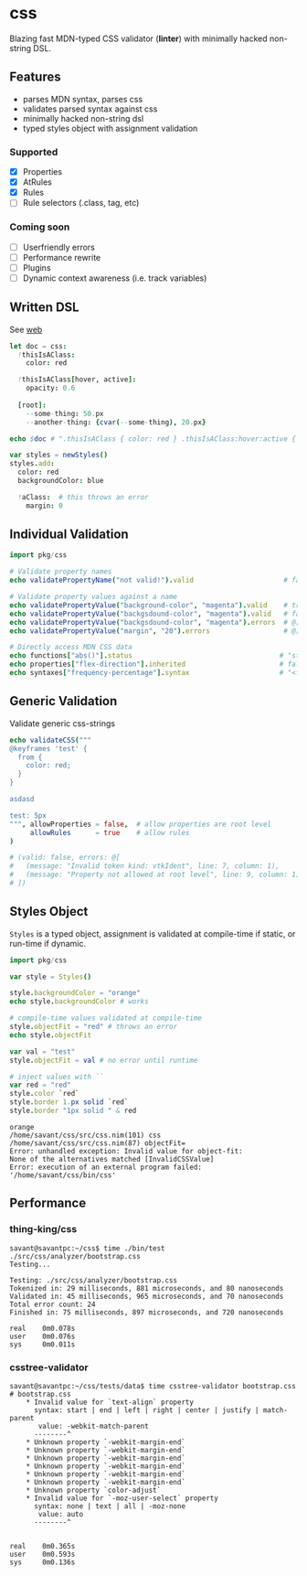 # css
Blazing fast MDN-typed CSS validator (**linter**) with minimally hacked non-string DSL.


## Features
- parses MDN syntax, parses css
- validates parsed syntax against css
- minimally hacked non-string dsl
- typed styles object with assignment validation


### Supported
- [X] Properties
- [X] AtRules
- [X] Rules
- [ ] Rule selectors (.class, tag, etc)

### Coming soon
- [ ] Userfriendly errors
- [ ] Performance rewrite
- [ ] Plugins
- [ ] Dynamic context awareness  (i.e. track variables)

## Written DSL
See [web](https://github.com/thing-king/web)
```nim
let doc = css:
  !thisIsAClass:
    color: red

  !thisIsAClass[hover, active]:
    opacity: 0.6
  
  [root]:
    --some-thing: 50.px
    --another-thing: {cvar(--some-thing), 20.px}

echo $doc # ".thisIsAClass { color: red } .thisIsAClass:hover:active { opacity: 0.6 } :root { --some-thing: 50px; --another-thing: var(--some-thing), 20px }"
```
```nim
var styles = newStyles()
styles.add:
  color: red
  backgroundColor: blue

  !aClass:  # this throws an error
    margin: 0
```

## Individual Validation
```nim
import pkg/css

# Validate property names
echo validatePropertyName("not valid!").valid                      # false

# Validate property values against a name
echo validatePropertyValue("background-color", "magenta").valid    # true
echo validatePropertyValue("backgsdound-color", "magenta").valid   # false
echo validatePropertyValue("backgsdound-color", "magenta").errors  # @[ "backgsdound-color is not a valid property name" ]
echo validatePropertyValue("margin", "20").errors                  # @[ "Expected length, got integer" ]

# Directly access MDN CSS data
echo functions["abs()"].status                                    # "standard"
echo properties["flex-direction"].inherited                       # false
echo syntaxes["frequency-percentage"].syntax                      # "<frequency> | <percentage>"
```

## Generic Validation
Validate generic css-strings
```nim
echo validateCSS("""
@keyframes 'test' {
  from {
    color: red;
  }
}

asdasd

test: 5px
""", allowProperties = false,  # allow properties are root level
     allowRules      = true    # allow rules
)

# (valid: false, errors: @[
#   (message: "Invalid token kind: vtkIdent", line: 7, column: 1),
#   (message: "Property not allowed at root level", line: 9, column: 1)
# ])
```

## Styles Object
`Styles` is a typed object, assignment is validated at compile-time if static, or run-time if dynamic.
```nim
import pkg/css

var style = Styles()

style.backgroundColor = "orange"
echo style.backgroundColor # works

# compile-time values validated at compile-time
style.objectFit = "red" # throws an error
echo style.objectFit

var val = "test"
style.objectFit = val # no error until runtime

# inject values with ``
var red = "red"
style.color `red`
style.border 1.px solid `red`
style.border "1px solid " & red
```
```
orange
/home/savant/css/src/css.nim(101) css
/home/savant/css/src/css.nim(87) objectFit=
Error: unhandled exception: Invalid value for object-fit: 
None of the alternatives matched [InvalidCSSValue]
Error: execution of an external program failed: '/home/savant/css/bin/css'
```

## Performance

### thing-king/css
```
savant@savantpc:~/css$ time ./bin/test ./src/css/analyzer/bootstrap.css
Testing...

Testing: ./src/css/analyzer/bootstrap.css
Tokenized in: 29 milliseconds, 881 microseconds, and 80 nanoseconds
Validated in: 45 milliseconds, 965 microseconds, and 70 nanoseconds
Total error count: 24
Finished in: 75 milliseconds, 897 microseconds, and 720 nanoseconds

real    0m0.078s
user    0m0.076s
sys     0m0.011s
```

### csstree-validator
```
savant@savantpc:~/css/tests/data$ time csstree-validator bootstrap.css
# bootstrap.css
    * Invalid value for `text-align` property
      syntax: start | end | left | right | center | justify | match-parent
       value: -webkit-match-parent
      --------^
    * Unknown property `-webkit-margin-end`
    * Unknown property `-webkit-margin-end`
    * Unknown property `-webkit-margin-end`
    * Unknown property `-webkit-margin-end`
    * Unknown property `-webkit-margin-end`
    * Unknown property `-webkit-margin-end`
    * Unknown property `color-adjust`
    * Invalid value for `-moz-user-select` property
      syntax: none | text | all | -moz-none
       value: auto
      --------^


real    0m0.365s
user    0m0.593s
sys     0m0.136s
```